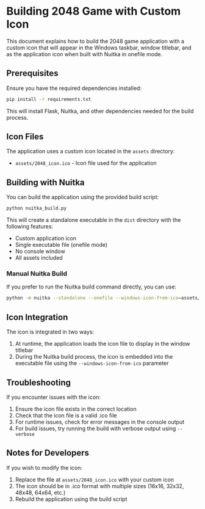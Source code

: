 # Building 2048 Game with Custom Icon

This document explains how to build the 2048 game application with a custom icon that will appear in the Windows taskbar, window titlebar, and as the application icon when built with Nuitka in onefile mode.

## Prerequisites

Ensure you have the required dependencies installed:

```bash
pip install -r requirements.txt
```

This will install Flask, Nuitka, and other dependencies needed for the build process.

## Icon Files

The application uses a custom icon located in the `assets` directory:
- `assets/2048_icon.ico` - Icon file used for the application

## Building with Nuitka

You can build the application using the provided build script:

```bash
python nuitka_build.py
```

This will create a standalone executable in the `dist` directory with the following features:
- Custom application icon
- Single executable file (onefile mode)
- No console window
- All assets included

### Manual Nuitka Build

If you prefer to run the Nuitka build command directly, you can use:

```bash
python -m nuitka --standalone --onefile --windows-icon-from-ico=assets/2048_icon.ico --enable-plugin=tk-inter --include-data-dir=assets=assets --windows-disable-console --output-dir=dist main.py
```

## Icon Integration

The icon is integrated in two ways:
1. At runtime, the application loads the icon file to display in the window titlebar
2. During the Nuitka build process, the icon is embedded into the executable file using the `--windows-icon-from-ico` parameter

## Troubleshooting

If you encounter issues with the icon:

1. Ensure the icon file exists in the correct location
2. Check that the icon file is a valid .ico file
3. For runtime issues, check for error messages in the console output
4. For build issues, try running the build with verbose output using `--verbose`

## Notes for Developers

If you wish to modify the icon:
1. Replace the file at `assets/2048_icon.ico` with your custom icon
2. The icon should be in .ico format with multiple sizes (16x16, 32x32, 48x48, 64x64, etc.)
3. Rebuild the application using the build script 